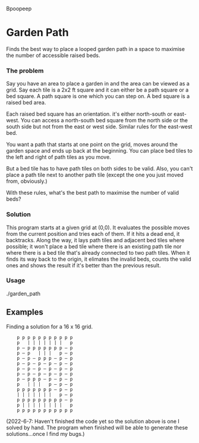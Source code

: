 Bpoopeep
# Garden Path

Finds the best way to place a looped garden path in a space to maximise the number of accessible raised beds.

### The problem

Say you have an area to place a garden in and the area can be viewed as a grid. Say each tile is a 2x2 ft square and it can either be a path square or a bed square. A path square is one which you can step on. A bed square is a raised bed area.

Each raised bed square has an orientation. it's either north-south or east-west. You can access a north-south bed square from the north side or the south side but not from the east or west side. Similar rules for the east-west bed.

You want a path that starts at one point on the grid, moves around the garden space and ends up back at the beginning. You can place bed tiles to the left and right of path tiles as you move.

But a bed tile has to have path tiles on both sides to be valid. Also, you can't place a path tile next to another path tile (except the one you just moved from, obviously.)

With these rules, what's the best path to maximise the number of valid beds?

### Solution

This program starts at a given grid at (0,0). It evaluates the possible moves from the current position and tries each of them. If it hits a dead end, it backtracks. Along the way, it lays path tiles and adjacent bed tiles where possible; it won't place a bed tile where there is an existing path tile nor where there is a bed tile that's already connected to two path tiles. When it finds its way back to the origin, it elimates the invalid beds, counts the valid ones and shows the result if it's better than the previous result.

### Usage
./garden_path

## Examples

Finding a solution for a 16 x 16 grid.

```
    p p p p p p p p p p p
    p   | | | | | | |   p
    p — p p p p p p p — p
    p — p   | | |   p — p
    p — p — p p p — p — p
    p — p — p — p — p — p
    p — p — p — p — p — p
    p — p — p — p — p — p
    p — p p p — p — p — p
    p   | | |   p — p — p
    p p p p p p p — p — p
    | | | | | | |   p — p
    p p p p p p p p p — p
    p | | | | | | | |   p
    p p p p p p p p p p p
```

(2022-6-7: Haven't finished the code yet so the solution above is one I solved by hand. The program when finished will be able to generate these solutions...once I find my bugs.)

